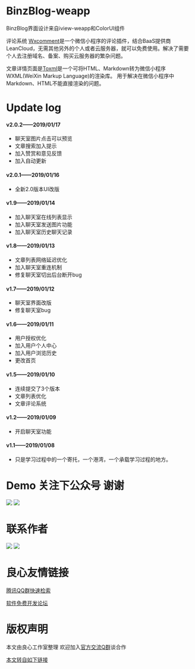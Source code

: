 # BinzBlog-weapp
BinzBlog界面设计来自iview-weapp和ColorUI组件

评论系统 [Wxcomment](http://u.720life.cn/g/54145d0471d91890860f7f8463c030462a060a2196022b0240269dd0f90b96257333c1b6133c47c500793eeb6b203da3 "Wxcomment")是一个微信小程序的评论插件，结合BaaS提供商LeanCloud，无需其他另外的个人或者云服务器，就可以免费使用。解决了需要个人去注册域名、备案、购买云服务器的繁杂问题。

文章详情页面是[Toxml](http://u.720life.cn/g/54145d0471d91890860f7f8463c0304650b42c1c6895b6225a1a8aee6b936802bf03a468b5da87e30c39d74b9fa68422 "Toxml")是一个可将HTML、Markdown转为微信小程序WXML(WeiXin Markup Language)的渲染库。
用于解决在微信小程序中Markdown、HTML不能直接渲染的问题。

# Update log
#### v2.0.2——2019/01/17
* 聊天室图片点击可以预览
* 文章搜索加入提示
* 加入赞赏和意见反馈
* 加入自动更新
#### v2.0.1——2019/01/16
* 全新2.0版本UI改版
#### v1.9——2019/01/14
* 加入聊天室在线列表显示
* 加入聊天室发送图片功能
* 加入聊天室历史聊天记录
#### v1.8——2019/01/13
* 文章列表网络延迟优化
* 加入聊天室重连机制
* 修复聊天室切出后台断开bug
#### v1.7——2019/01/12
* 聊天室界面改版
* 修复聊天室bug
#### v1.6——2019/01/11
* 用户授权优化
* 加入用户个人中心
* 加入用户浏览历史
* 更改首页
#### v1.5——2019/01/10
* 连续提交了3个版本
* 文章列表优化
* 文章评论系统
#### v1.2——2019/01/09
* 开启聊天室功能
#### v1.1——2019/01/08
* 只是学习过程中的一个寄托，一个港湾，一个承载学习过程的地方。

# Demo 关注下公众号 谢谢
![](http://blog.gaobinzhan.com/uploads/article/20190118/08907b810a2a12845410867e54c56813.jpg)
![](http://blog.gaobinzhan.com/uploads/article/20190118/07a4a9133a10634e787ad72e98103107.jpg)
# 联系作者
![](http://blog.gaobinzhan.com/uploads/article/20190118/7911b2d5134ded9578df8f0c8989481f.jpg)
![](http://blog.gaobinzhan.com/uploads/article/20190118/e9df1a7d0c055fed3dba347ba0f43a4f.png)



 # 良心友情链接

[腾讯QQ群快速检索](http://u.720life.cn/s/8cf73f7c)

[软件免费开发论坛](http://u.720life.cn/s/bbb01dc0)

# 版权声明 

本文由良心工作室整理 欢迎加入[官方交流Q群](https://u.720life.cn/s/f2316816)谈合作

[本文转自如下链接](http://u.720life.cn/g/2e71d0f0a5c601172267ba20d3a43c6e1b592a509cc5ea6a5bc97fbf84c6a05fb123371be8b917eec9aeb566336a662b96caf9f8725b9c11a7eecc8e3a20e9ba)